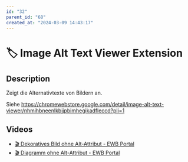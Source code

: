 ```yaml
---
id: "32"
parent_id: "68"
created_at: "2024-03-09 14:43:17"
---
```


# 🏷️ Image Alt Text Viewer Extension

## Description

Zeigt die Alternativtexte von Bildern an.

Siehe <https://chromewebstore.google.com/detail/image-alt-text-viewer/nhmihbneenlkbjjpbimhegikadfleccd?pli=1>

## Videos

- [🎬 Dekoratives Bild ohne Alt-Attribut - EWB Portal](/en/videos/dekoratives-bild-ohne-alt-attribut-ewb-portal)
- [🎬 Diagramm ohne Alt-Attribut - EWB Portal](/en/videos/diagramm-ohne-alt-attribut-ewb-portal)